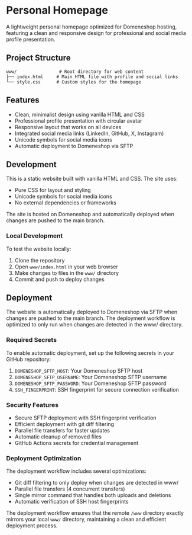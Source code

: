 # Personal Homepage

A lightweight personal homepage optimized for Domeneshop hosting, featuring a clean and responsive design for professional and social media profile presentation.

## Project Structure

```
www/                # Root directory for web content
├── index.html     # Main HTML file with profile and social links
└── style.css      # Custom styles for the homepage
```

## Features

- Clean, minimalist design using vanilla HTML and CSS
- Professional profile presentation with circular avatar
- Responsive layout that works on all devices
- Integrated social media links (LinkedIn, GitHub, X, Instagram)
- Unicode symbols for social media icons
- Automatic deployment to Domeneshop via SFTP

## Development

This is a static website built with vanilla HTML and CSS. The site uses:
- Pure CSS for layout and styling
- Unicode symbols for social media icons
- No external dependencies or frameworks

The site is hosted on Domeneshop and automatically deployed when changes are pushed to the main branch.

### Local Development

To test the website locally:
1. Clone the repository
2. Open `www/index.html` in your web browser
3. Make changes to files in the `www/` directory
4. Commit and push to deploy changes

## Deployment

The website is automatically deployed to Domeneshop via SFTP when changes are pushed to the main branch. The deployment workflow is optimized to only run when changes are detected in the www/ directory.

### Required Secrets

To enable automatic deployment, set up the following secrets in your GitHub repository:

1. `DOMENESHOP_SFTP_HOST`: Your Domeneshop SFTP host
2. `DOMENESHOP_SFTP_USERNAME`: Your Domeneshop SFTP username
3. `DOMENESHOP_SFTP_PASSWORD`: Your Domeneshop SFTP password
4. `SSH_FINGERPRINT`: SSH fingerprint for secure connection verification

### Security Features

- Secure SFTP deployment with SSH fingerprint verification
- Efficient deployment with git diff filtering
- Parallel file transfers for faster updates
- Automatic cleanup of removed files
- GitHub Actions secrets for credential management

### Deployment Optimization

The deployment workflow includes several optimizations:
- Git diff filtering to only deploy when changes are detected in www/
- Parallel file transfers (4 concurrent transfers)
- Single mirror command that handles both uploads and deletions
- Automatic verification of SSH host fingerprints

The deployment workflow ensures that the remote `/www` directory exactly mirrors your local `www/` directory, maintaining a clean and efficient deployment process.